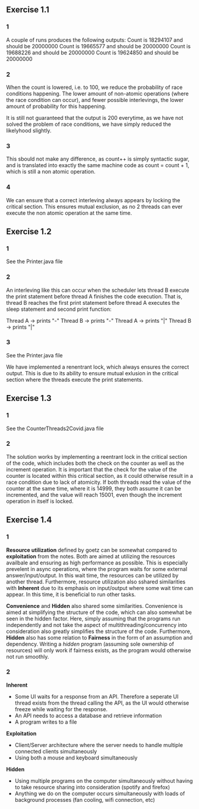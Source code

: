 ## Exercise 1.1

### 1
A couple of runs produces the following outputs:
Count is 18294107 and should be 20000000
Count is 19665577 and should be 20000000
Count is 19688226 and should be 20000000
Count is 19624850 and should be 20000000

### 2
When the count is lowered, i.e. to 100, we reduce the probability of race conditions happening. The lower amount of non-atomic operations (where the race condition can occur), and fewer possible interlevings, the lower amount of probability for this happening.

It is still not guaranteed that the output is 200 everytime, as we have not solved the problem of race conditions, we have simply reduced the likelyhood slightly.

### 3
This sbould not make any difference, as count++ is simply syntactic sugar, and is translated into exactly the same machine code as count = count + 1, which is still a non atomic operation.

### 4
We can ensure that a correct interleving always appears by locking the critical section. This ensures mutual exclusion, as no 2 threads can ever execute the non atomic operation at the same time.

## Exercise 1.2

### 1
See the Printer.java file

### 2
An interleving like this can occur when the scheduler lets thread B execute the print statement before thread A finishes the code execution. That is, thread B reaches the first print statement before thread A executes the sleep statement and second print function:

Thread A -> prints "-"
Thread B -> prints "-"
Thread A -> prints "|"
Thread B -> prints "|"

### 3
See the Printer.java file

We have implemented a renentrant lock, which always ensures the correct output. This is due to its ability to ensure mutual exlusion in the critical section where the threads execute the print statements.

## Exercise 1.3

### 1
See the CounterThreads2Covid.java file

### 2
The solution works by implementing a reentrant lock in the critical section of the code, which includes both the check on the counter as well as the increment operation. It is important that the check for the value of the counter is located within this critical section, as it could otherwise result in a race condition due to lack of atomicity. If both threads read the value of the counter at the same time, where it is 14999, they both assume it can be incremented, and the value will reach 15001, even though the increment operation in itself is locked.

## Exercise 1.4
### 1
**Resource utilization** defined by goetz can be somewhat compared to **exploitation** from the notes. Both are aimed at utilizing the resources availbale and ensuring as high performance as possible. This is especially prevelent in async operations, where the program waits for some external answer/input/output. In this wait time, the resources can be utilized by another thread. Furthermore, resource utilization also sshared similarities with **Inherent** due to its emphasis on input/output where some wait time can appear. In this time, it is beneficial to run other tasks.

**Convenience** and **Hidden** also shared some similarities. Convenience is aimed at simplifying the structure of the code, which can also somewhat be seen in the hidden factor. Here, simply assuming that the programs run independently and not take the aspect of multithreading/concurrency into consideration also greatly simplifies the structure of the code. Furthermore, **Hidden** also has some relation to **Fairness** in the form of an assumption and dependency. Writing a *hidden* program (assuming sole ownership of resources) will only work if fairness exists, as the program would otherwise not run smoothly.

### 2

**Inherent**
- Some UI waits for a response from an API. Therefore a seperate UI thread exists from the thread calling the API, as the UI would otherwise freeze while waiting for the response.
- An API needs to access a database and retrieve information
- A program writes to a file

**Exploitation**
- Client/Server architecture where the server needs to handle multiple connected clients simultaneously
- Using both a mouse and keyboard simultaneously

**Hidden**
- Using multiple programs on the computer simultaneously without having to take resource sharing into consideration (spotify and firefox)
- Anything we do on the computer occurs simultaneously with loads of background processes (fan cooling, wifi connection, etc)



